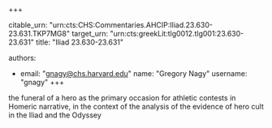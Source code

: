 +++


citable_urn: "urn:cts:CHS:Commentaries.AHCIP:Iliad.23.630-23.631.TKP7MG8"
target_urn: "urn:cts:greekLit:tlg0012.tlg001:23.630-23.631"
title: "Iliad 23.630-23.631"

authors:
- email: "gnagy@chs.harvard.edu"
  name: "Gregory Nagy"
  username: "gnagy"
+++

<p>the funeral of a hero as the primary occasion for athletic contests in Homeric narrative, in the context of the analysis of the evidence of hero cult in the Iliad and the Odyssey</p>